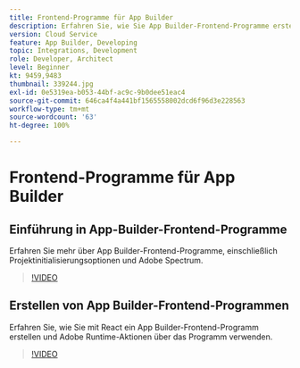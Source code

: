 ```yaml
---
title: Frontend-Programme für App Builder
description: Erfahren Sie, wie Sie App Builder-Frontend-Programme erstellen.
version: Cloud Service
feature: App Builder, Developing
topic: Integrations, Development
role: Developer, Architect
level: Beginner
kt: 9459,9483
thumbnail: 339244.jpg
exl-id: 0e5319ea-b053-44bf-ac9c-9b0dee51eac4
source-git-commit: 646ca4f4a441bf1565558002dcd6f96d3e228563
workflow-type: tm+mt
source-wordcount: '63'
ht-degree: 100%

---
```


# Frontend-Programme für App Builder

## Einführung in App-Builder-Frontend-Programme

Erfahren Sie mehr über App Builder-Frontend-Programme, einschließlich Projektinitialisierungsoptionen und Adobe Spectrum.

>[!VIDEO](https://video.tv.adobe.com/v/339247/?quality=12&learn=on)

## Erstellen von App Builder-Frontend-Programmen

Erfahren Sie, wie Sie mit React ein App Builder-Frontend-Programm erstellen und Adobe Runtime-Aktionen über das Programm verwenden.

>[!VIDEO](https://video.tv.adobe.com/v/339248/?quality=12&learn=on)
